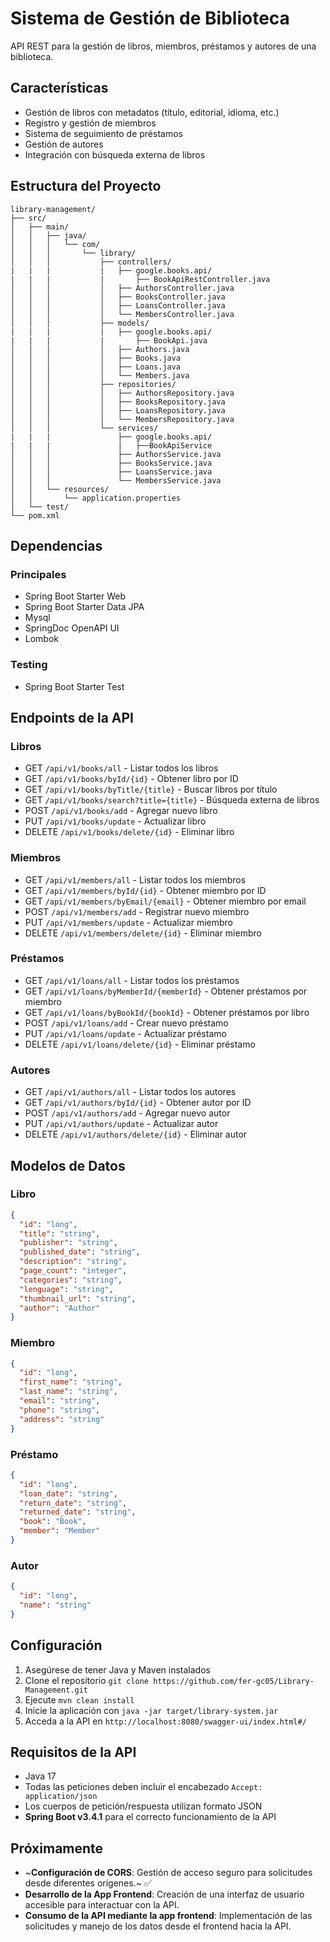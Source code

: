 # Sistema de Gestión de Biblioteca

API REST para la gestión de libros, miembros, préstamos y autores de una biblioteca.

## Características

- Gestión de libros con metadatos (título, editorial, idioma, etc.)
- Registro y gestión de miembros
- Sistema de seguimiento de préstamos
- Gestión de autores
- Integración con búsqueda externa de libros

## Estructura del Proyecto
```
library-management/
├── src/
│   ├── main/
│   │   ├── java/
│   │   │   └── com/
│   │   │       └── library/
│   │   │           ├── controllers/
|   |   |           |   ├── google.books.api/
|   |   |           |       ├── BookApiRestController.java
│   │   │           │   ├── AuthorsController.java
│   │   │           │   ├── BooksController.java
│   │   │           │   ├── LoansController.java
│   │   │           │   └── MembersController.java
│   │   │           ├── models/
|   |   |           |   ├── google.books.api/
|   |   |           |       ├── BookApi.java
│   │   │           │   ├── Authors.java
│   │   │           │   ├── Books.java
│   │   │           │   ├── Loans.java
│   │   │           │   └── Members.java
│   │   │           ├── repositories/
│   │   │           │   ├── AuthorsRepository.java
│   │   │           │   ├── BooksRepository.java
│   │   │           │   ├── LoansRepository.java
│   │   │           │   └── MembersRepository.java
│   │   │           └── services/
|   |   |               ├── google.books.api/
|   |   |               |   ├──BookApiService
│   │   │               ├── AuthorsService.java
│   │   │               ├── BooksService.java
│   │   │               ├── LoansService.java
│   │   │               └── MembersService.java
│   │   └── resources/
│   │       └── application.properties
│   └── test/
└── pom.xml
```

## Dependencias

### Principales
- Spring Boot Starter Web
- Spring Boot Starter Data JPA
- Mysql
- SpringDoc OpenAPI UI
- Lombok

### Testing
- Spring Boot Starter Test

## Endpoints de la API

### Libros
- GET `/api/v1/books/all` - Listar todos los libros
- GET `/api/v1/books/byId/{id}` - Obtener libro por ID
- GET `/api/v1/books/byTitle/{title}` - Buscar libros por título
- GET `/api/v1/books/search?title={title}` - Búsqueda externa de libros
- POST `/api/v1/books/add` - Agregar nuevo libro
- PUT `/api/v1/books/update` - Actualizar libro
- DELETE `/api/v1/books/delete/{id}` - Eliminar libro

### Miembros
- GET `/api/v1/members/all` - Listar todos los miembros
- GET `/api/v1/members/byId/{id}` - Obtener miembro por ID
- GET `/api/v1/members/byEmail/{email}` - Obtener miembro por email
- POST `/api/v1/members/add` - Registrar nuevo miembro
- PUT `/api/v1/members/update` - Actualizar miembro
- DELETE `/api/v1/members/delete/{id}` - Eliminar miembro

### Préstamos
- GET `/api/v1/loans/all` - Listar todos los préstamos
- GET `/api/v1/loans/byMemberId/{memberId}` - Obtener préstamos por miembro
- GET `/api/v1/loans/byBookId/{bookId}` - Obtener préstamos por libro
- POST `/api/v1/loans/add` - Crear nuevo préstamo
- PUT `/api/v1/loans/update` - Actualizar préstamo
- DELETE `/api/v1/loans/delete/{id}` - Eliminar préstamo

### Autores
- GET `/api/v1/authors/all` - Listar todos los autores
- GET `/api/v1/authors/byId/{id}` - Obtener autor por ID
- POST `/api/v1/authors/add` - Agregar nuevo autor
- PUT `/api/v1/authors/update` - Actualizar autor
- DELETE `/api/v1/authors/delete/{id}` - Eliminar autor

## Modelos de Datos

### Libro
```json
{
  "id": "long",
  "title": "string",
  "publisher": "string",
  "published_date": "string",
  "description": "string",
  "page_count": "integer",
  "categories": "string",
  "lenguage": "string",
  "thumbnail_url": "string",
  "author": "Author"
}
```

### Miembro
```json
{
  "id": "long",
  "first_name": "string",
  "last_name": "string",
  "email": "string",
  "phone": "string",
  "address": "string"
}
```

### Préstamo
```json
{
  "id": "long",
  "loan_date": "string",
  "return_date": "string",
  "returned_date": "string",
  "book": "Book",
  "member": "Member"
}
```

### Autor
```json
{
  "id": "long",
  "name": "string"
}
```

## Configuración

1. Asegúrese de tener Java y Maven instalados
2. Clone el repositorio `git clone https://github.com/fer-gc05/Library-Management.git`
3. Ejecute `mvn clean install`
4. Inicie la aplicación con `java -jar target/library-system.jar`
5. Acceda a la API en `http://localhost:8080/swagger-ui/index.html#/`

## Requisitos de la API
- Java 17
- Todas las peticiones deben incluir el encabezado `Accept: application/json`
- Los cuerpos de petición/respuesta utilizan formato JSON
- **Spring Boot v3.4.1** para el correcto funcionamiento de la API

## Próximamente
- ~**Configuración de CORS**: Gestión de acceso seguro para solicitudes desde diferentes orígenes.~ ✅
- **Desarrollo de la App Frontend**: Creación de una interfaz de usuario accesible para interactuar con la API.
- **Consumo de la API mediante la app frontend**: Implementación de las solicitudes y manejo de los datos desde el frontend hacia la API.
